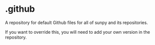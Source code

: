 # .github

A repository for default Github files for all of sunpy and its repositories.

If you want to override this, you will need to add your own version in the repository.
